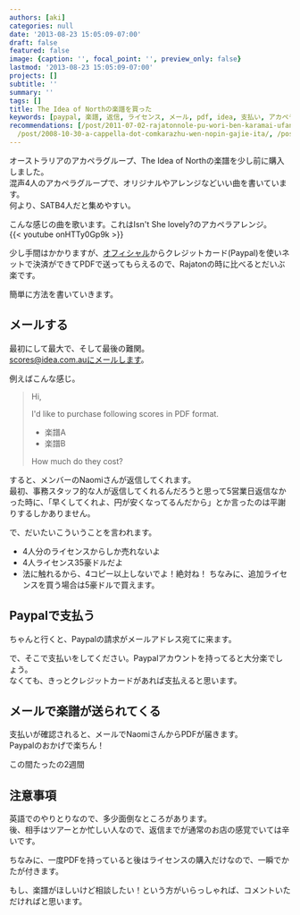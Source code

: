```yaml
---
authors: [aki]
categories: null
date: '2013-08-23 15:05:09-07:00'
draft: false
featured: false
image: {caption: '', focal_point: '', preview_only: false}
lastmod: '2013-08-23 15:05:09-07:00'
projects: []
subtitle: ''
summary: ''
tags: []
title: The Idea of Northの楽譜を買った
keywords: [paypal, 楽譜, 返信, ライセンス, メール, pdf, idea, 支払い, アカペラグループ, アレンジ]
recommendations: [/post/2011-07-02-rajatonnole-pu-wori-ben-karamai-ufang-fa-sulasol-or-akaperacun-nocdwu-san/,
  /post/2008-10-30-a-cappella-dot-comkarazhu-wen-nopin-gajie-ita/, /post/2011-10-09-jiu-siburinihe-chang-le-pu-womai-tuta/]
---
```


オーストラリアのアカペラグループ、The Idea of Northの楽譜を少し前に購入しました。  
混声4人のアカペラグループで、オリジナルやアレンジなどいい曲を書いています。  
何より、SATB4人だと集めやすい。

こんな感じの曲を歌います。これはIsn't She lovely?のアカペラアレンジ。  
{{< youtube onHTTy0Gp9k >}}

少し手間はかかりますが、[オフィシャル](http://www.idea.com.au/our_music/scores)からクレジットカード(Paypal)を使いネットで決済ができてPDFで送ってもらえるので、Rajatonの時に比べるとだいぶ楽です。

簡単に方法を書いていきます。

## メールする
最初にして最大で、そして最後の難関。  
scores@idea.com.auにメールします。

例えばこんな感じ。

> Hi,
> 
> I'd like to purchase following scores in PDF format.
> 
> - 楽譜A
> - 楽譜B
> 
> How much do they cost?

すると、メンバーのNaomiさんが返信してくれます。  
最初、事務スタッフ的な人が返信してくれるんだろうと思って5営業日返信なかった時に、「早くしてくれよ、円が安くなってるんだから」とか言ったのは平謝りするしかありません。

で、だいたいこういうことを言われます。

- 4人分のライセンスからしか売れないよ
- 4人ライセンス35豪ドルだよ
- 法に触れるから、4コピー以上しないでよ！絶対ね！
ちなみに、追加ライセンスを買う場合は5豪ドルで買えます。
## Paypalで支払う
ちゃんと行くと、Paypalの請求がメールアドレス宛てに来ます。

で、そこで支払いをしてください。Paypalアカウントを持ってると大分楽でしょう。  
なくても、きっとクレジットカードがあれば支払えると思います。

## メールで楽譜が送られてくる
支払いが確認されると、メールでNaomiさんからPDFが届きます。  
Paypalのおかげで楽ちん！

この間たったの2週間

## 注意事項
英語でのやりとりなので、多少面倒なところがあります。  
後、相手はツアーとか忙しい人なので、返信までが通常のお店の感覚でいては辛いです。

ちなみに、一度PDFを持っていると後はライセンスの購入だけなので、一瞬でかたが付きます。

もし、楽譜がほしいけど相談したい！という方がいらっしゃれば、コメントいただければと思います。